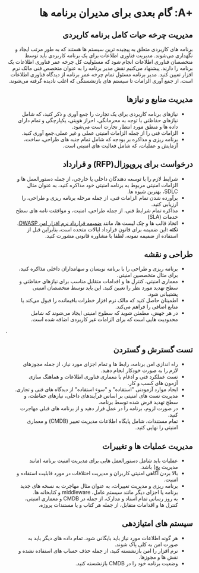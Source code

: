 # <div dir="rtl" align="right">+A: گام بعدی برای مدیران برنامه ها </div>  

## <div dir="rtl" align="right">مدیریت چرخه حیات کامل برنامه کاربردی</div>

<p dir="rtl" align="right">برنامه های کاربردی متعلق به پیچیده ترین سیستم ها هستند که به طور مرتب ایجاد و نگهداری می‌شوند. مدیریت فناوری اطلاعات برای یک برنامه کاربردی باید توسط متخصصان فناوری اطلاعات انجام شود که مسئولیت کل چرخه عمر فناوری اطلاعات یک برنامه را دارند. پیشنهاد می‌کنیم نقش مدیر برنامه را به عنوان متخصص فنی مالک نرم افزار تعیین کنید. مدیر برنامه مسئول تمام چرخه عمر برنامه از دیدگاه فناوری اطلاعات است، از جمع آوری الزامات تا سیستم های بازنشستگی که اغلب نادیده گرفته می‌شوند.</p>

## <div dir="rtl" align="right">مدیریت منابع و نیازها</div>

<ul dir="rtl" align="right">
  <li>
    نیازهای برنامه کاربردی برای یک تجارت را جمع آوری و ذکر کنید، که شامل نیازهای حفاظتی با توجه به محرمانگی، احراز هویتی، یکپارچگی و تمام دارای داده ها و منطق مورد انتظار تجارت است می‌شود.
  </li>
  <li>
الزامات فنی را از جمله الزامات امنیتی عملی و غیر عملی،‌جمع آوری کنید.
  </li>
  <li>
برنامه ریزی و مذاکره بر بودجه که شامل تمام جنبه های طراحی، ساخت، آزمایش و عملیات، که شامل فعالیت های امنیتی است.
  </li>
</ul>

## <div dir="rtl" align="right">درخواست برای پروپوزال(RFP)  و قرارداد</div>

<ul dir="rtl" align="right">
  <li>
    شرایط لازم را با توسعه دهندگان داخلی یا خارجی، از جمله دستورالعمل ها و الزامات امنیتی مربوط به برنامه امنیتی خود مذاکره کنید، به عنوان مثال SDLC، بهترین شیوه ها.
  </li>
  <li>
برآورده شدن تمام الزامات فنی، از جمله مرحله برنامه ریزی و طراحی، را ارزیابی کنید.
  </li>
  <li>
مذاکره تمام شرایط فنی، از جمله طراحی، امنیت، و موافقت نامه های سطح خدمات (SLA) 
  </li>
  <li>
    اتخاذ قالب ها و چک لیست ها، مانند <a href="https://wiki.owasp.org/index.php/OWASP_Secure_Software_Contract_Annex">ضمیمه قرارداد نرم افزار امن OWASP</a>.
    <strong> نکته :</strong>این ضمیمه برای قانون قرارداد ایالات متحده است، بنابراین قبل از استفاده از ضمیمه نمونه، لطفا با مشاوره قانونی مشورت کنید.
  </li>
</ul>

## <div dir="rtl" align="right">طراحی و نقشه</div>

<ul dir="rtl" align="right">
  <li>
برنامه ریزی و طراحی را با برنامه نویسان و سهامداران داخلی مذاکره کنید، برای مثال متخصصین امنیتی.
  </li>
  <li>
معماری امنیتی، کنترل ها و اقدامات متقابل مناسب برای نیازهای حفاظتی و سطح تهدید مورد نظر را تعیین کنید. این باید توسط متخصصان امنیتی پشتیبانی شود.
  </li>
  <li>
اطمینان حاصل کنید که مالک نرم افزار خطرات باقیمانده را قبول می‌کند یا منابع اضافی را فراهم می‌کند.
  </li>
  <li>
در هر جهش، مطمئن شوید که سطوح امنیتی ایجاد می‌شوند که شامل محدودیت هایی است که برای الزامات غیر کاربردی اضافه شده است.
  </li>
</ul>.

## <div dir="rtl" align="right">تست گسترش و گستردن</div>

<ul dir="rtl" align="right">
  <li>
راه اندازی امن برنامه، رابط ها و تمام اجزای مورد نیاز، از جمله مجوزهای لازم را به صورت خودکار انجام دهید.
  </li>
  <li>
تست عملکرد فنی و ادغام با معماری فناوری اطلاعات و هماهنگ سازی آزمون های کسب و کار.
  </li>
  <li>
ایجاد موارد آزمودنی "استفاده" و "سوء استفاده" از دیدگاه های فنی و تجاری.
  </li>
  <li>
مدیریت تست های امنیتی بر اساس فرآیندهای داخلی، نیازهای حفاظت، و سطح تهدید فرض شده توسط برنامه.
  </li>
  <li>
در صورت لزوم، برنامه را در عمل قرار دهید و از برنامه های قبلی مهاجرت کنید.
  </li>
  <li>
تمام مستندات، شامل پایگاه اطلاعات مدیریت تغییر (CMDB) و معماری امنیتی را نهایی کنید.
  </li>
</ul>

## <div dir="rtl" align="right">مدیریت عملیات ها و تغییرات</div>

<ul dir="rtl" align="right">
  <li>
عملیات باید شامل دستورالعمل هایی برای مدیریت امنیت برنامه (مانند مدیریت پچ) باشد.
  </li>
  <li>
بالا بردن آگاهی امنیتی کاربران و مدیریت اختلافات در مورد قابلیت استفاده و امنیت.
  </li>
  <li>
برنامه ریزی و مدیریت تغییرات، به عنوان مثال مهاجرت به نسخه های جدید برنامه یا اجزای دیگر مانند سیستم عامل، middleware و کتابخانه ها.
  </li>
  <li>
به روز رسانی تمام اسناد و مدارک، از جمله در CMDB و معماری امنیتی، کنترل ها و اقدامات متقابل، از جمله هر کتاب و یا مستندات پروژه.
  </li>
</ul>

## <div dir="rtl" align="right">سیستم های امتیازدهی</div>

<ul dir="rtl" align="right">
  <li>
هر گونه اطلاعات مورد نیاز باید بایگانی شود. تمام داده های دیگر باید به صورت امن به کلی پاک شوند.
  </li>
  <li>
نرم افزار را امن بازنشسته کنید، از جمله حذف حساب های استفاده نشده و نقش ها و مجوزها.
  </li>
  <li>
وضعیت برنامه خود را در CMDB بازنشسته کنید.
  </li>
</ul>
